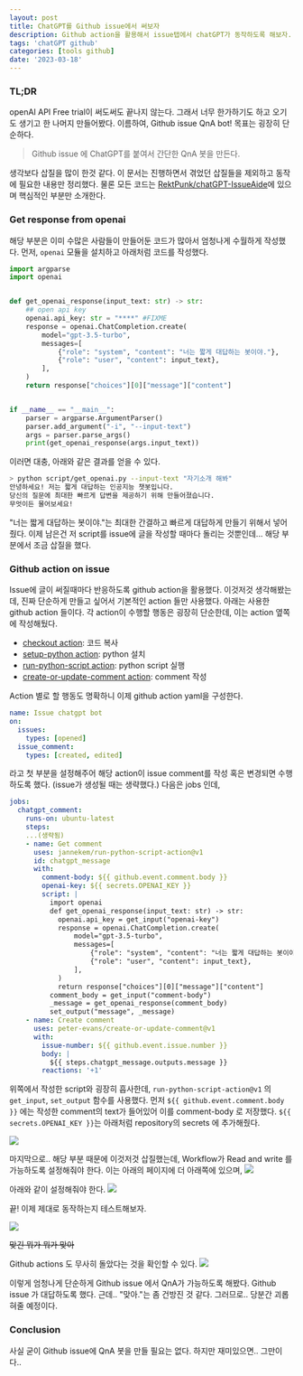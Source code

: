```yaml
---
layout: post
title: ChatGPT를 Github issue에서 써보자
description: Github action을 활용해서 issue탭에서 chatGPT가 동작하도록 해보자.
tags: 'chatGPT github'
categories: [tools github]
date: '2023-03-18'
---
```


### TL;DR
openAI API Free trial이 써도써도 끝나지 않는다.
그래서 너무 한가하기도 하고 오기도 생기고 한 나머지 만들어봤다.
이름하여, Github issue QnA bot!
목표는 굉장히 단순하다.
> Github issue 에 ChatGPT를 붙여서 간단한 QnA 봇을 만든다.

생각보다 삽질을 많이 한것 같다.
이 문서는 진행하면서 겪었던 삽질들을 제외하고 동작에 필요한 내용만 정리했다. 물론 모든 코드는 [RektPunk/chatGPT-IssueAide](https://github.com/RektPunk/chatGPT-IssueAide)에 있으며 핵심적인 부분만 소개한다.

### Get response from openai
해당 부분은 이미 수많은 사람들이 만들어둔 코드가 많아서 엄청나게 수월하게 작성했다.
먼저, `openai` 모듈을 설치하고 아래처럼 코드를 작성했다.

```python
import argparse
import openai


def get_openai_response(input_text: str) -> str:
    ## open api key
    openai.api_key: str = "****" #FIXME
    response = openai.ChatCompletion.create(
        model="gpt-3.5-turbo",
        messages=[
            {"role": "system", "content": "너는 짧게 대답하는 봇이야."},
            {"role": "user", "content": input_text},
        ],
    )
    return response["choices"][0]["message"]["content"]


if __name__ == "__main__":
    parser = argparse.ArgumentParser()
    parser.add_argument("-i", "--input-text")
    args = parser.parse_args()
    print(get_openai_response(args.input_text))
```
이러면 대충, 아래와 같은 결과를 얻을 수 있다.

```bash
> python script/get_openai.py --input-text "자기소개 해봐"
안녕하세요! 저는 짧게 대답하는 인공지능 챗봇입니다. 
당신의 질문에 최대한 빠르게 답변을 제공하기 위해 만들어졌습니다. 
무엇이든 물어보세요!
```
"너는 짧게 대답하는 봇이야."는 최대한 간결하고 빠르게 대답하게 만들기 위해서 넣어줬다.
이제 남은건 저 script를 issue에 글을 작성할 때마다 돌리는 것뿐인데...
해당 부분에서 조금 삽질을 했다.

### Github action on issue
Issue에 글이 써질때마다 반응하도록 github action을 활용했다.
이것저것 생각해봤는데, 진짜 단순하게 만들고 싶어서 기본적인 action 들만 사용했다.
아래는 사용한 github action 들이다.
각 action이 수행할 행동은 굉장히 단순한데, 이는 action 옆쪽에 작성해뒀다.
- [checkout action](https://github.com/actions/checkout): 코드 복사
- [setup-python action](https://github.com/actions/setup-python): python 설치
- [run-python-script action](https://github.com/jannekem/run-python-script-action): python script 실행
- [create-or-update-comment action](https://github.com/peter-evans/create-or-update-comment): comment 작성

Action 별로 할 행동도 명확하니 이제 github action yaml을 구성한다.
```yaml
name: Issue chatgpt bot
on:
  issues:
    types: [opened]
  issue_comment:
    types: [created, edited]
```
라고 첫 부분을 설정해주어 해당 action이 issue comment를 작성 혹은 변경되면 수행하도록 했다. (issue가 생성될 때는 생략했다.)
다음은 jobs 인데,
```yaml
jobs:
  chatgpt_comment:
    runs-on: ubuntu-latest
    steps:
    ...(생략됨)
    - name: Get comment
      uses: jannekem/run-python-script-action@v1
      id: chatgpt_message
      with:
        comment-body: ${{ github.event.comment.body }}
        openai-key: ${{ secrets.OPENAI_KEY }}
        script: |
          import openai
          def get_openai_response(input_text: str) -> str:
            openai.api_key = get_input("openai-key")
            response = openai.ChatCompletion.create(
                model="gpt-3.5-turbo",
                messages=[
                    {"role": "system", "content": "너는 짧게 대답하는 봇이야."},
                    {"role": "user", "content": input_text},
                ],
            )
            return response["choices"][0]["message"]["content"]
          comment_body = get_input("comment-body")
          _message = get_openai_response(comment_body)
          set_output("message", _message)
    - name: Create comment
      uses: peter-evans/create-or-update-comment@v1
      with:
        issue-number: ${{ github.event.issue.number }}
        body: |
          ${{ steps.chatgpt_message.outputs.message }}
        reactions: '+1'
```
위쪽에서 작성한 script와 굉장히 흡사한데, 
`run-python-script-action@v1` 의 `get_input`, `set_output` 함수를 사용했다.
먼저 `${{ github.event.comment.body }}` 에는 작성한 comment의 text가 들어있어 이를 comment-body 로 저장했다.
`${{ secrets.OPENAI_KEY }}`는 아래처럼 repository의 secrets 에 추가해줬다.

![](../assets/img/chatGPT/1_1.png)

마지막으로.. 해당 부분 때문에 이것저것 삽질했는데,
Workflow가 Read and write 를 가능하도록 설정해줘야 한다. 
이는 아래의 페이지에 더 아래쪽에 있으며,
![](../assets/img/chatGPT/1_2.png)

아래와 같이 설정해줘야 한다.
![](../assets/img/chatGPT/1_3.png)

끝! 이제 제대로 동작하는지 테스트해보자.

![](../assets/img/chatGPT/1_4.png)

~~맞긴 뭐가 뭐가 맞아~~

Github actions 도 무사히 돌았다는 것을 확인할 수 있다.
![](../assets/img/chatGPT/1_5.png)

이렇게 엄청나게 단순하게 Github issue 에서 QnA가 가능하도록 해봤다.
Github issue 가 대답하도록 했다.
근데.. "맞아."는 좀 건방진 것 같다. 그러므로.. 당분간 괴롭혀줄 예정이다. 


### Conclusion

사실 굳이 Github issue에 QnA 봇을 만들 필요는 없다.
하지만 재미있으면.. 그만이다..




